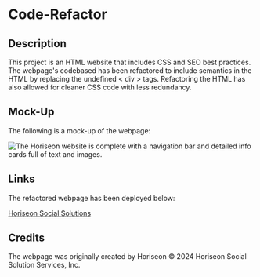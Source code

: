 # Code-Refactor
 
## Description

This project is an HTML website that includes CSS and SEO best practices. The webpage's codebased has been refactored to include semantics in the HTML by replacing the undefined < div > tags. Refactoring the HTML has also allowed for cleaner CSS code with less redundancy. 

## Mock-Up

The following is a mock-up of the webpage:

![The Horiseon website is complete with a navigation bar and detailed info cards full of text and images.](./assets/images/justmacn.github.io_Code-Refactor_.png)

## Links

The refactored webpage has been deployed below:

[Horiseon Social Solutions](https://justmacn.github.io/Code-Refactor/)

## Credits

The webpage was originally created by Horiseon © 2024 Horiseon Social Solution Services, Inc.